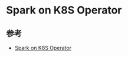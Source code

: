 # Spark on K8S Operator

## 参考

* [Spark on K8S Operator](https://github.com/GoogleCloudPlatform/spark-on-k8s-operator)